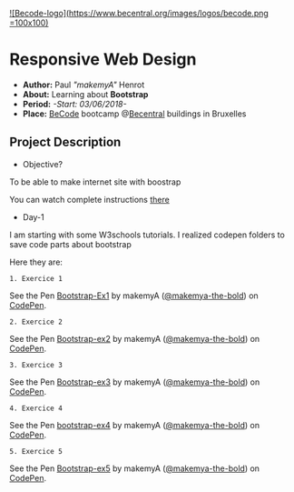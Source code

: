 [![Becode-logo](https://www.becentral.org/images/logos/becode.png =100x100)](https://www.becode.org/)
# Responsive Web Design

- **Author:** Paul *"makemyA"* Henrot
- **About:** Learning about **Bootstrap**
- **Period:** *-Start: 03/06/2018-*
- **Place:** [BeCode](https://becode.org/) bootcamp @[Becentral](https://www.becentral.org/) buildings in Bruxelles

## Project Description

* Objective?

To be able to make internet site with boostrap

You can watch complete instructions [there](https://github.com/becodeorg/lovelace-2/tree/master/Parcours/03-Bootstrap)

* Day-1

I am starting with some W3schools tutorials.
I realized codepen folders to save code parts about bootstrap

Here they are:
      
    1. Exercice 1                
     

   <p data-height="265" data-theme-id="dark" data-slug-hash="MXKaYQ" data-default-tab="html,result" data-user="makemya-the-bold" data-embed-version="2" data-pen-title="Bootstrap-Ex1" class="codepen">See the Pen <a href="https://codepen.io/makemya-the-bold/pen/MXKaYQ/">Bootstrap-Ex1</a> by makemyA (<a href="https://codepen.io/makemya-the-bold">@makemya-the-bold</a>) on <a href="https://codepen.io">CodePen</a>.</p>  

<script async src="https://static.codepen.io/assets/embed/ei.js"></script>

    2. Exercice 2

   <p data-height="265" data-theme-id="dark" data-slug-hash="rKxOzQ" data-default-tab="html,result" data-user="makemya-the-bold" data-embed-version="2" data-pen-title="Bootstrap-ex2" class="codepen">See the Pen <a href="https://codepen.io/makemya-the-bold/pen/rKxOzQ/">Bootstrap-ex2</a> by makemyA (<a href="https://codepen.io/makemya-the-bold">@makemya-the-bold</a>) on <a href="https://codepen.io">CodePen</a>.</p>
<script async src="https://static.codepen.io/assets/embed/ei.js"></script> 

    3. Exercice 3

   <p data-height="265" data-theme-id="dark" data-slug-hash="NzxGVM" data-default-tab="html,result" data-user="makemya-the-bold" data-embed-version="2" data-pen-title="Bootstrap-ex3" class="codepen">See the Pen <a href="https://codepen.io/makemya-the-bold/pen/NzxGVM/">Bootstrap-ex3</a> by makemyA (<a href="https://codepen.io/makemya-the-bold">@makemya-the-bold</a>) on <a href="https://codepen.io">CodePen</a>.</p>
<script async src="https://static.codepen.io/assets/embed/ei.js"></script>

    4. Exercice 4
   <p data-height="265" data-theme-id="dark" data-slug-hash="KeVVPr" data-default-tab="html,result" data-user="makemya-the-bold" data-embed-version="2" data-pen-title="bootstrap-ex4" class="codepen">See the Pen <a href="https://codepen.io/makemya-the-bold/pen/KeVVPr/">bootstrap-ex4</a> by makemyA (<a href="https://codepen.io/makemya-the-bold">@makemya-the-bold</a>) on <a href="https://codepen.io">CodePen</a>.</p>
<script async src="https://static.codepen.io/assets/embed/ei.js"></script>

    5. Exercice 5
   <p data-height="265" data-theme-id="dark" data-slug-hash="KeVzpd" data-default-tab="html,result" data-user="makemya-the-bold" data-embed-version="2" data-pen-title="Bootstrap-ex5" class="codepen">See the Pen <a href="https://codepen.io/makemya-the-bold/pen/KeVzpd/">Bootstrap-ex5</a> by makemyA (<a href="https://codepen.io/makemya-the-bold">@makemya-the-bold</a>) on <a href="https://codepen.io">CodePen</a>.</p>
<script async src="https://static.codepen.io/assets/embed/ei.js"></script>
